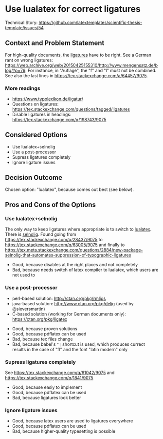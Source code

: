 # Use lualatex for correct ligatures

Technical Story: https://github.com/latextemplates/scientific-thesis-template/issues/54


## Context and Problem Statement

For high-quality documents, the [ligatures](https://en.wikipedia.org/wiki/Typographic_ligature) have to be right.
See a German rant on wrong ligatures: https://web.archive.org/web/20150425155310/http://www.mengensatz.de/blog/?p=79.
For instance, in "Auflage", the "f" and "l" must not be combined.
See also the last lines in https://tex.stackexchange.com/a/64457/9075.

### More readings

- https://www.typolexikon.de/ligatur/
- Questions on ligatures: https://tex.stackexchange.com/questions/tagged/ligatures
- Disable ligatures in headings: https://tex.stackexchange.com/q/198743/9075


## Considered Options

* Use lualatex+selnolig
* Use a post-processor
* Supress ligatures completely
* Ignore ligature issues


## Decision Outcome

Chosen option: "lualatex", because comes out best (see below).


## Pros and Cons of the Options


### Use lualatex+selnolig

The only way to keep ligatures where appropriate is to switch to [lualatex](http://www.luatex.org/).
There is [selnolig](https://www.ctan.org/pkg/selnolig).
Found going from https://tex.stackexchange.com/q/28437/9075 to https://tex.stackexchange.com/q/63005/9075 and finally to https://tex.meta.stackexchange.com/questions/2884/new-package-selnolig-that-automates-suppression-of-typographic-ligatures

* Good, because disables at the right places and not completely
* Bad, because needs switch of latex compiler to lualatex, which users are not used to


### Use a post-processor

- perl-based solution: http://ctan.org/pkg/rmligs
- java-based solution: http://www.ctan.org/pkg/delig  (used by @sieversmartin)
- C-based solution (working for German documents only): https://ctan.org/pkg/ligatex

* Good, because proven solutions
* Good, because pdflatex can be used
* Bad, because tex files change
* Bad, because babel's `"|` shortcut is used, which produces currect results in the case of "fl" and the font "latin modern" only


### Supress ligatures completely

See https://tex.stackexchange.com/q/61042/9075 and https://tex.stackexchange.com/q/1841/9075

* Good, because easiy to implement
* Good, because pdflatex can be used
* Bad, because ligatures look better


### Ignore ligature issues

* Good, because latex users are used to ligatures everywhere
* Good, because pdflatex can be used
* Bad, because higher-quality typesetting is possible

